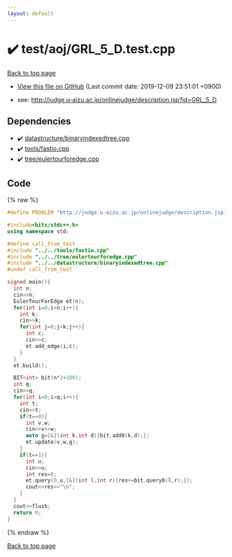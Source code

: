 ```yaml
---
layout: default
---
```


<!-- mathjax config similar to math.stackexchange -->
<script type="text/javascript" async
  src="https://cdnjs.cloudflare.com/ajax/libs/mathjax/2.7.5/MathJax.js?config=TeX-MML-AM_CHTML">
</script>
<script type="text/x-mathjax-config">
  MathJax.Hub.Config({
    TeX: { equationNumbers: { autoNumber: "AMS" }},
    tex2jax: {
      inlineMath: [ ['$','$'] ],
      processEscapes: true
    },
    "HTML-CSS": { matchFontHeight: false },
    displayAlign: "left",
    displayIndent: "2em"
  });
</script>

<script type="text/javascript" src="https://cdnjs.cloudflare.com/ajax/libs/jquery/3.4.1/jquery.min.js"></script>
<script src="https://cdn.jsdelivr.net/npm/jquery-balloon-js@1.1.2/jquery.balloon.min.js" integrity="sha256-ZEYs9VrgAeNuPvs15E39OsyOJaIkXEEt10fzxJ20+2I=" crossorigin="anonymous"></script>
<script type="text/javascript" src="../../../assets/js/copy-button.js"></script>
<link rel="stylesheet" href="../../../assets/css/copy-button.css" />


# :heavy_check_mark: test/aoj/GRL_5_D.test.cpp
<a href="../../../index.html">Back to top page</a>

* <a href="{{ site.github.repository_url }}/blob/master/test/aoj/GRL_5_D.test.cpp">View this file on GitHub</a> (Last commit date: 2019-12-09 23:51:01 +0900)


* see: <a href="http://judge.u-aizu.ac.jp/onlinejudge/description.jsp?id=GRL_5_D">http://judge.u-aizu.ac.jp/onlinejudge/description.jsp?id=GRL_5_D</a>


## Dependencies
* :heavy_check_mark: <a href="../../../library/datastructure/binaryindexedtree.cpp.html">datastructure/binaryindexedtree.cpp</a>
* :heavy_check_mark: <a href="../../../library/tools/fastio.cpp.html">tools/fastio.cpp</a>
* :heavy_check_mark: <a href="../../../library/tree/eulertourforedge.cpp.html">tree/eulertourforedge.cpp</a>


## Code
{% raw %}
```cpp
#define PROBLEM "http://judge.u-aizu.ac.jp/onlinejudge/description.jsp?id=GRL_5_D"

#include<bits/stdc++.h>
using namespace std;

#define call_from_test
#include "../../tools/fastio.cpp"
#include "../../tree/eulertourforedge.cpp"
#include "../../datastructure/binaryindexedtree.cpp"
#undef call_from_test

signed main(){
  int n;
  cin>>n;
  EulerTourForEdge et(n);
  for(int i=0;i<n;i++){
    int k;
    cin>>k;
    for(int j=0;j<k;j++){
      int c;
      cin>>c;
      et.add_edge(i,c);
    }
  }
  et.build();

  BIT<int> bit(n*2+100);
  int q;
  cin>>q;
  for(int i=0;i<q;i++){
    int t;
    cin>>t;
    if(t==0){
      int v,w;
      cin>>v>>w;
      auto g=[&](int k,int d){bit.add0(k,d);};
      et.update(v,w,g);
    }
    if(t==1){
      int u;
      cin>>u;
      int res=0;
      et.query(0,u,[&](int l,int r){res+=bit.query0(l,r);});
      cout<<res<<"\n";
    }
  }
  cout<<flush;
  return 0;
}

```
{% endraw %}

<a href="../../../index.html">Back to top page</a>

